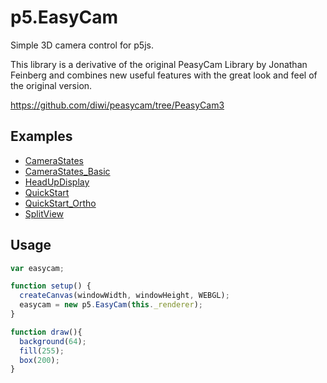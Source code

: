 # p5.EasyCam

Simple 3D camera control for p5js.

This library is a derivative of the original PeasyCam Library by Jonathan Feinberg 
and combines new useful features with the great look and feel of the original version.

https://github.com/diwi/peasycam/tree/PeasyCam3


## Examples

- [CameraStates](https://diwi.github.io/p5.EasyCam/examples/CameraStates/)
- [CameraStates_Basic](https://diwi.github.io/p5.EasyCam/examples/CameraStates_Basic/)
- [HeadUpDisplay](https://diwi.github.io/p5.EasyCam/examples/HeadUpDisplay/)
- [QuickStart](https://diwi.github.io/p5.EasyCam/examples/QuickStart/)
- [QuickStart_Ortho](https://diwi.github.io/p5.EasyCam/examples/QuickStart_Ortho/)
- [SplitView](https://diwi.github.io/p5.EasyCam/examples/SplitView/)


## Usage

```javascript
var easycam;

function setup() { 
  createCanvas(windowWidth, windowHeight, WEBGL);
  easycam = new p5.EasyCam(this._renderer);
} 

function draw(){
  background(64);
  fill(255);
  box(200);
}
```
